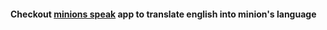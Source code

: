 #### Checkout [minions speak](https://minions-speak869.netlify.app/) app to translate english into minion's language